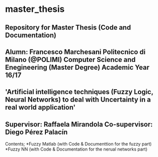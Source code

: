 # master_thesis
Repository for Master Thesis (Code and Documentation)
---
Alumn: Francesco Marchesani 
Politecnico di Milano (@POLIMI)
Computer Science and Enegineering (Master Degree)
Academic Year 16/17
---
'Artificial intelligence techniques (Fuzzy Logic, Neural Networks) 
to deal with Uncertainty in a real world application'
---
Supervisor: Raffaela Mirandola
Co-supervisor: Diego Pérez Palacín 
---
Contents;
*Fuzzy Matlab (with Code & Documenttion for the fuzzy part)
*Fuzzy NN (with Code & Documentation for the nerual networks part)

